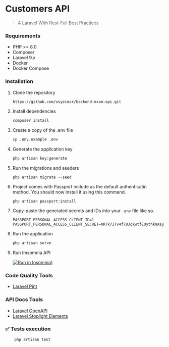 # Customers API

> A Laravel With Rest-Full Best Practices

### Requirements

- PHP >= 8.0
- Composer
- Laravel 9.x
- Docker
- Docker Compose

### Installation

1. Clone the repository

    ```sh
    https://github.com/usyeimar/backend-exam-api.git
    ```

2. Install dependencies

    ```sh
    composer install
    ```

3. Create a copy of the .env file

    ```sh
    cp .env.example .env
    ```

4. Generate the application key

    ```sh
    php artisan key:generate
    ```

5. Run the migrations and seeders

    ```
    php artisan migrate --seed
    ```

6. Project comes with Passport include as the default authenticatin method. You should now install it using this command.

    ```
    php artisan passport:install
    ```

7. Copy-paste the generated secrets and IDs into your `.env` file like so.

    ```
    PASSPORT_PERSONAL_ACCESS_CLIENT_ID=1
    PASSPORT_PERSONAL_ACCESS_CLIENT_SECRET=mR7k7ITv4f7DJqkwtfEOythkUAsy4GJ622hPkxe6
    
    ```

8. Run the application
    
    ```sh
    php artisan serve
    ```

9.  Run Imsomnia API

    [![Run in Insomnia}](https://insomnia.rest/images/run.svg)](https://insomnia.rest/run/?label=Customer%20API%20&uri=https%3A%2F%2Fgithub.com%2Fusyeimar%2Fbackend-exam-api%2Fbackend-exam-api-collection.json)

### Code Quality Tools

- [Laravel Pint](https://github.com/laravel/pint)

### API Docs Tools

- [Laravel OpenAPI](https://github.com/vyuldashev/laravel-openapi)
- [Laravel Stoplight Elements](https://github.com/JustSteveKing/laravel-stoplight-elements)

### ✅ Tests execution

```sh
    php artisan test
```

